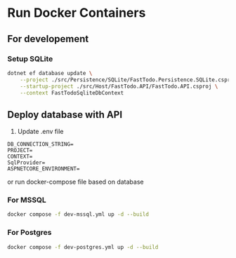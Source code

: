 # Run Docker Containers

## For developement
### Setup SQLite
```bash
dotnet ef database update \
    --project ./src/Persistence/SQLite/FastTodo.Persistence.SQLite.csproj \
    --startup-project ./src/Host/FastTodo.API/FastTodo.API.csproj \
    --context FastTodoSqliteDbContext
```

## Deploy database with API
1. Update .env file
```env
DB_CONNECTION_STRING=
PROJECT=
CONTEXT=
SqlProvider=
ASPNETCORE_ENVIRONMENT=
```
or run docker-compose file based on database
### For MSSQL
```bash
docker compose -f dev-mssql.yml up -d --build
```

### For Postgres
```bash
docker compose -f dev-postgres.yml up -d --build
```
